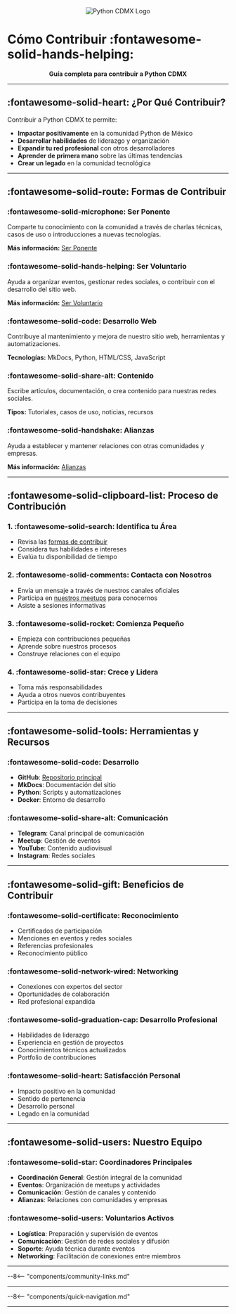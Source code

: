 <div align="center">
  <img src="/images/logo.png" alt="Python CDMX Logo">
</div>

# Cómo Contribuir :fontawesome-solid-hands-helping:

<div align="center">
  <b>Guía completa para contribuir a Python CDMX</b>
</div>

---

## :fontawesome-solid-heart: ¿Por Qué Contribuir?

Contribuir a Python CDMX te permite:

- **Impactar positivamente** en la comunidad Python de México
- **Desarrollar habilidades** de liderazgo y organización
- **Expandir tu red profesional** con otros desarrolladores
- **Aprender de primera mano** sobre las últimas tendencias
- **Crear un legado** en la comunidad tecnológica

---

## :fontawesome-solid-route: Formas de Contribuir

### :fontawesome-solid-microphone: Ser Ponente

Comparte tu conocimiento con la comunidad a través de charlas técnicas, casos de uso o introducciones a nuevas tecnologías.

**Más información:** [Ser Ponente](ponentes)

### :fontawesome-solid-hands-helping: Ser Voluntario

Ayuda a organizar eventos, gestionar redes sociales, o contribuir con el desarrollo del sitio web.

**Más información:** [Ser Voluntario](voluntarios)

### :fontawesome-solid-code: Desarrollo Web

Contribuye al mantenimiento y mejora de nuestro sitio web, herramientas y automatizaciones.

**Tecnologías:** MkDocs, Python, HTML/CSS, JavaScript

### :fontawesome-solid-share-alt: Contenido

Escribe artículos, documentación, o crea contenido para nuestras redes sociales.

**Tipos:** Tutoriales, casos de uso, noticias, recursos

### :fontawesome-solid-handshake: Alianzas

Ayuda a establecer y mantener relaciones con otras comunidades y empresas.

**Más información:** [Alianzas](alianzas)

---

## :fontawesome-solid-clipboard-list: Proceso de Contribución

### 1. :fontawesome-solid-search: Identifica tu Área

- Revisa las [formas de contribuir](como-contribuir#formas-de-contribuir)
- Considera tus habilidades e intereses
- Evalúa tu disponibilidad de tiempo

### 2. :fontawesome-solid-comments: Contacta con Nosotros

- Envía un mensaje a través de nuestros canales oficiales
- Participa en [nuestros meetups](../meetups) para conocernos
- Asiste a sesiones informativas

### 3. :fontawesome-solid-rocket: Comienza Pequeño

- Empieza con contribuciones pequeñas
- Aprende sobre nuestros procesos
- Construye relaciones con el equipo

### 4. :fontawesome-solid-star: Crece y Lidera

- Toma más responsabilidades
- Ayuda a otros nuevos contribuyentes
- Participa en la toma de decisiones

---

## :fontawesome-solid-tools: Herramientas y Recursos

### :fontawesome-solid-code: Desarrollo

- **GitHub**: [Repositorio principal](https://github.com/PythonMexico/pythonCDMX)
- **MkDocs**: Documentación del sitio
- **Python**: Scripts y automatizaciones
- **Docker**: Entorno de desarrollo

### :fontawesome-solid-share-alt: Comunicación

- **Telegram**: Canal principal de comunicación
- **Meetup**: Gestión de eventos
- **YouTube**: Contenido audiovisual
- **Instagram**: Redes sociales

---

## :fontawesome-solid-gift: Beneficios de Contribuir

### :fontawesome-solid-certificate: Reconocimiento

- Certificados de participación
- Menciones en eventos y redes sociales
- Referencias profesionales
- Reconocimiento público

### :fontawesome-solid-network-wired: Networking

- Conexiones con expertos del sector
- Oportunidades de colaboración
- Red profesional expandida

### :fontawesome-solid-graduation-cap: Desarrollo Profesional

- Habilidades de liderazgo
- Experiencia en gestión de proyectos
- Conocimientos técnicos actualizados
- Portfolio de contribuciones

### :fontawesome-solid-heart: Satisfacción Personal

- Impacto positivo en la comunidad
- Sentido de pertenencia
- Desarrollo personal
- Legado en la comunidad

---

## :fontawesome-solid-users: Nuestro Equipo

### :fontawesome-solid-star: Coordinadores Principales

- **Coordinación General**: Gestión integral de la comunidad
- **Eventos**: Organización de meetups y actividades
- **Comunicación**: Gestión de canales y contenido
- **Alianzas**: Relaciones con comunidades y empresas

### :fontawesome-solid-users: Voluntarios Activos

- **Logística**: Preparación y supervisión de eventos
- **Comunicación**: Gestión de redes sociales y difusión
- **Soporte**: Ayuda técnica durante eventos
- **Networking**: Facilitación de conexiones entre miembros

---

--8<-- "components/community-links.md"

---

--8<-- "components/quick-navigation.md"

---
